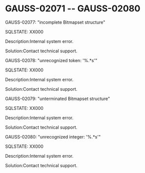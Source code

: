 # GAUSS-02071 -- GAUSS-02080<a name="EN-US_TOPIC_0302073274"></a>

GAUSS-02077: "incomplete Bitmapset structure"

SQLSTATE: XX000

Description:Internal system error.

Solution:Contact technical support.

GAUSS-02078: "unrecognized token: '%.\*s'"

SQLSTATE: XX000

Description:Internal system error.

Solution:Contact technical support.

GAUSS-02079: "unterminated Bitmapset structure"

SQLSTATE: XX000

Description:Internal system error.

Solution:Contact technical support.

GAUSS-02080: "unrecognized integer: '%.\*s'"

SQLSTATE: XX000

Description:Internal system error.

Solution:Contact technical support.

